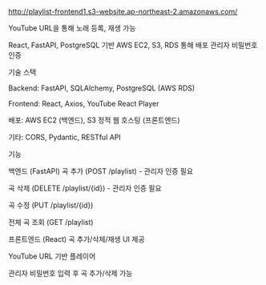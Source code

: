 http://playlist-frontend1.s3-website.ap-northeast-2.amazonaws.com/

YouTube URL을 통해 노래 등록, 재생 가능

React, FastAPI, PostgreSQL 기반
AWS EC2, S3, RDS 통해 배포
관리자 비밀번호 인증

기술 스택


  Backend: FastAPI, SQLAlchemy, PostgreSQL (AWS RDS)
  
  Frontend: React, Axios, YouTube React Player
  
  배포: AWS EC2 (백엔드), S3 정적 웹 호스팅 (프론트엔드)
  
  기타: CORS, Pydantic, RESTful API

기능


  백엔드 (FastAPI)
  곡 추가 (POST /playlist) - 관리자 인증 필요
  
  곡 삭제 (DELETE /playlist/{id}) - 관리자 인증 필요
  
  곡 수정 (PUT /playlist/{id})
  
  전체 곡 조회 (GET /playlist)
  
  프론트엔드 (React)
  곡 추가/삭제/재생 UI 제공
  
  YouTube URL 기반 플레이어
  
  관리자 비밀번호 입력 후 곡 추가/삭제 가능

  
